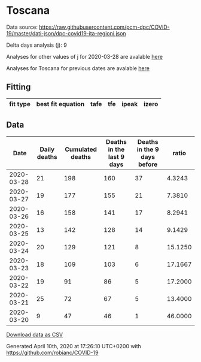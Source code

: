 # Toscana

Data source: https://raw.githubusercontent.com/pcm-dpc/COVID-19/master/dati-json/dpc-covid19-ita-regioni.json

Delta days analysis (j): 9

Analyses for other values of j for 2020-03-28 are avalable [here](../README.md)

Analyses for Toscana for previous dates are avalable [here](../../README.md)

## Fitting 
|fit type|best fit equation|tafe|tfe|ipeak|izero|
|-------|-----|--------|------|---|---|

## Data
|Date|Daily deaths|Cumulated deaths|Deaths in the last 9 days|Deaths in the 9 days before|ratio|
|----|----------|-----------|-------|--------------------|-----|
|2020-03-28|21|198|160|37|4.3243|
|2020-03-27|19|177|155|21|7.3810|
|2020-03-26|16|158|141|17|8.2941|
|2020-03-25|13|142|128|14|9.1429|
|2020-03-24|20|129|121|8|15.1250|
|2020-03-23|18|109|103|6|17.1667|
|2020-03-22|19|91|86|5|17.2000|
|2020-03-21|25|72|67|5|13.4000|
|2020-03-20|9|47|46|1|46.0000|

[Download data as CSV](COVID-19_toscana_j9_2020-03-28.csv)

Generated April 10th, 2020 at 17:26:10 UTC+0200 with https://github.com/robianc/COVID-19
